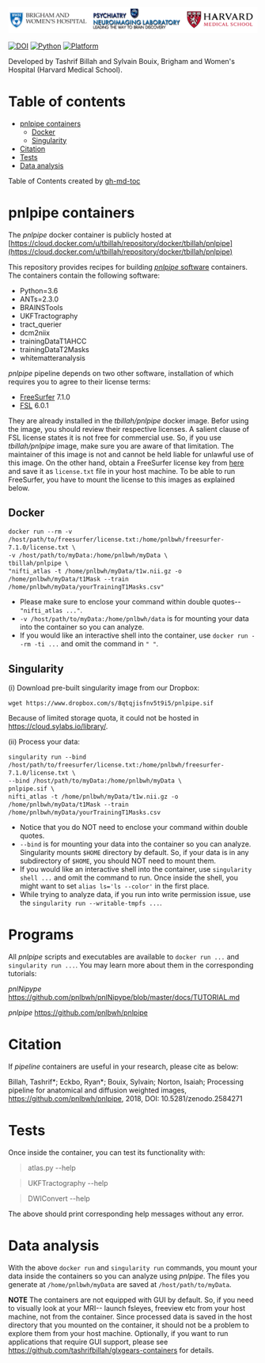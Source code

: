 ![](./pnl-bwh-hms.png)

[![DOI](https://zenodo.org/badge/doi/10.5281/zenodo.2584271.svg)](https://doi.org/10.5281/zenodo.2584271) [![Python](https://img.shields.io/badge/Python-3.6-green.svg)]() [![Platform](https://img.shields.io/badge/Platform-linux--64%20%7C%20osx--64%20%7C%20win--64-orange.svg)]()

Developed by Tashrif Billah and Sylvain Bouix, Brigham and Women's Hospital (Harvard Medical School).


Table of contents
=================

   * [pnlpipe containers](#pnlpipe-containers)
      * [Docker](#docker)
      * [Singularity](#singularity)
   * [Citation](#citation)
   * [Tests](#tests)
   * [Data analysis](#data-analysis)

Table of Contents created by [gh-md-toc](https://github.com/ekalinin/github-markdown-toc)


# pnlpipe containers

The *pnlpipe* docker container is publicly hosted at [https://cloud.docker.com/u/tbillah/repository/docker/tbillah/pnlpipe](https://cloud.docker.com/u/tbillah/repository/docker/tbillah/pnlpipe)

This repository provides recipes for building [*pnlpipe* software](https://github.com/pnlbwh/pnlpipe_software) containers.
The containers contain the following software:

* Python=3.6
* ANTs=2.3.0
* BRAINSTools
* UKFTractography
* tract_querier
* dcm2niix
* trainingDataT1AHCC
* trainingDataT2Masks
* whitematteranalysis

*pnlpipe* pipeline depends on two other software, installation of which requires you to agree to their license terms:

* [FreeSurfer](https://surfer.nmr.mgh.harvard.edu/fswiki/DownloadAndInstall) 7.1.0
* [FSL](https://fsl.fmrib.ox.ac.uk/fsl/fslwiki/FslInstallation) 6.0.1

They are already installed in the *tbillah/pnlpipe* docker image. Befor using the image, you should review their 
respective licenses. A salient clause of FSL license states it is not free for commercial use. 
So, if you use *tbillah/pnlpipe* image, make sure you are aware of that limitation. The maintainer of this image is not 
and cannot be held liable for unlawful use of this image. On the other hand, obtain a FreeSurfer license key from [here](https://surfer.nmr.mgh.harvard.edu/fswiki/License) 
and save it as `license.txt` file in your host machine. To be able to run FreeSurfer, you have to mount the license to 
this images as explained below.


## Docker

    docker run --rm -v /host/path/to/freesurfer/license.txt:/home/pnlbwh/freesurfer-7.1.0/license.txt \
    -v /host/path/to/myData:/home/pnlbwh/myData \
    tbillah/pnlpipe \
    "nifti_atlas -t /home/pnlbwh/myData/t1w.nii.gz -o /home/pnlbwh/myData/t1Mask --train /home/pnlbwh/myData/yourTrainingT1Masks.csv"

* Please make sure to enclose your command within double quotes--`"nifti_atlas ..."`.
* `-v /host/path/to/myData:/home/pnlbwh/data` is for mounting your data into the container so you can analyze.
* If you would like an interactive shell into the container, use `docker run --rm -ti ...` and omit the command in `" "`.


## Singularity

(i) Download pre-built singularity image from our Dropbox:

    wget https://www.dropbox.com/s/8qtqjisfnv5t9i5/pnlpipe.sif

Because of limited storage quota, it could not be hosted in https://cloud.sylabs.io/library/.


(ii) Process your data:

    singularity run --bind /host/path/to/freesurfer/license.txt:/home/pnlbwh/freesurfer-7.1.0/license.txt \
    --bind /host/path/to/myData:/home/pnlbwh/myData \
    pnlpipe.sif \
    nifti_atlas -t /home/pnlbwh/myData/t1w.nii.gz -o /home/pnlbwh/myData/t1Mask --train /home/pnlbwh/myData/yourTrainingT1Masks.csv

* Notice that you do NOT need to enclose your command within double quotes.
* `--bind` is for mounting your data into the container so you can analyze. Singularity mounts `$HOME` directory by default. 
So, if your data is in any subdirectory of `$HOME`, you should NOT need to mount them.
* If you would like an interactive shell into the container, use `singularity shell ...` and omit the command to run. 
Once inside the shell, you might want to set `alias ls='ls --color'` in the first place.
* While trying to analyze data, if you run into write permission issue, use the `singularity run --writable-tmpfs ...`.



# Programs

All *pnlpipe* scripts and executables are available to `docker run ...` and `singularity run ...`. 
You may learn more about them in the corresponding tutorials:

*pnlNipype* https://github.com/pnlbwh/pnlNipype/blob/master/docs/TUTORIAL.md

*pnlpipe*   https://github.com/pnlbwh/pnlpipe

    

# Citation

If *pipeline* containers are useful in your research, please cite as below:

Billah, Tashrif*; Eckbo, Ryan*; Bouix, Sylvain; Norton, Isaiah; Processing pipeline for anatomical and diffusion weighted images, 
https://github.com/pnlbwh/pnlpipe, 2018, DOI: 10.5281/zenodo.2584271


# Tests

Once inside the container, you can test its functionality with:

> atlas.py --help

> UKFTractography --help

> DWIConvert --help


The above should print corresponding help messages without any error.



# Data analysis

With the above `docker run` and `singularity run` commands, you mount your data inside the containers 
so you can analyze using *pnlpipe*. The files you generate at `/home/pnlbwh/myData` are saved at `/host/path/to/myData`.

**NOTE** The containers are not equipped with GUI by default. So, if you need to visually look at your MRI-- 
launch fsleyes, freeview etc from your host machine, not from the container. Since processed data is saved in 
the host directory that you mounted on the container, it should not be a problem to explore them from your host 
machine. Optionally, if you want to run applications that require GUI support, 
please see https://github.com/tashrifbillah/glxgears-containers for details.



